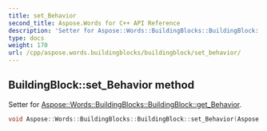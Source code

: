 ```yaml
---
title: set_Behavior
second_title: Aspose.Words for C++ API Reference
description: 'Setter for Aspose::Words::BuildingBlocks::BuildingBlock::get_Behavior.'
type: docs
weight: 170
url: /cpp/aspose.words.buildingblocks/buildingblock/set_behavior/
---
```

## BuildingBlock::set_Behavior method


Setter for [Aspose::Words::BuildingBlocks::BuildingBlock::get_Behavior](../get_behavior/).

```cpp
void Aspose::Words::BuildingBlocks::BuildingBlock::set_Behavior(Aspose::Words::BuildingBlocks::BuildingBlockBehavior value)
```

